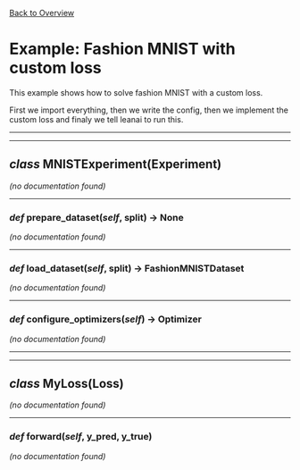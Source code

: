[Back to Overview](../README.md)



# Example: Fashion MNIST with custom loss

This example shows how to solve fashion MNIST with a custom loss.

First we import everything, then we write the config, then we implement the custom loss and finaly we tell leanai to run this.


---
---
## *class* **MNISTExperiment**(Experiment)

*(no documentation found)*

---
### *def* **prepare_dataset**(*self*, split) -> None

*(no documentation found)*

---
### *def* **load_dataset**(*self*, split) -> FashionMNISTDataset

*(no documentation found)*

---
### *def* **configure_optimizers**(*self*) -> Optimizer

*(no documentation found)*

---
---
## *class* **MyLoss**(Loss)

*(no documentation found)*

---
### *def* **forward**(*self*, y_pred, y_true)

*(no documentation found)*


